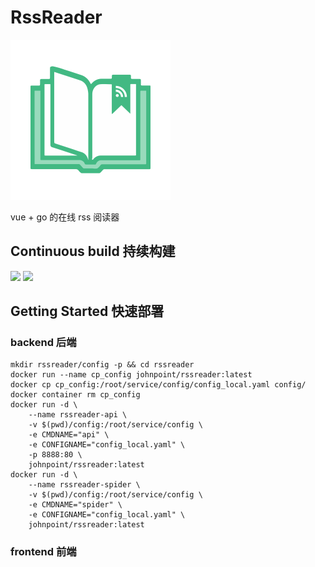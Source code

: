 # RssReader

<img src="https://raw.githubusercontent.com/johnpoint/RssReader/v2/doc/img/logo.png" width="256px" height="256px"/>

vue + go 的在线 rss 阅读器

## Continuous build 持续构建

![](https://github.com/johnpoint/RssReader/workflows/RssReader_Auto_Build/badge.svg) ![](https://github.com/johnpoint/RssReader/workflows/RssReader_Web_Build/badge.svg)

## Getting Started 快速部署

### backend 后端
```
mkdir rssreader/config -p && cd rssreader
docker run --name cp_config johnpoint/rssreader:latest
docker cp cp_config:/root/service/config/config_local.yaml config/
docker container rm cp_config
docker run -d \
    --name rssreader-api \
    -v $(pwd)/config:/root/service/config \
    -e CMDNAME="api" \
    -e CONFIGNAME="config_local.yaml" \
    -p 8888:80 \
    johnpoint/rssreader:latest
docker run -d \
    --name rssreader-spider \
    -v $(pwd)/config:/root/service/config \
    -e CMDNAME="spider" \
    -e CONFIGNAME="config_local.yaml" \
    johnpoint/rssreader:latest
```

### frontend 前端